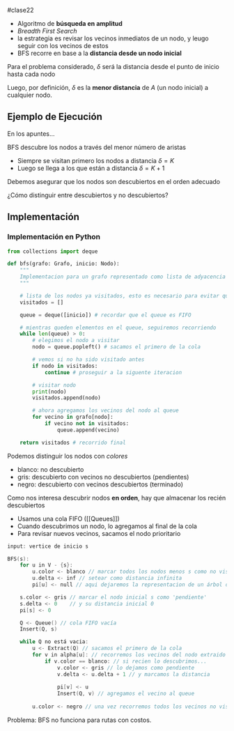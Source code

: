 #clase22 

- Algoritmo de **búsqueda en amplitud**
- *Breadth First Search*
- la estrategia es revisar los vecinos inmediatos de un nodo, y leugo seguir con los vecinos de estos
- BFS recorre en base a la **distancia desde un nodo inicial**

Para el problema considerado, $\delta$ será la distancia desde el punto de inicio hasta cada nodo

Luego, por definición, $\delta$ es la **menor distancia** de $A$ (un nodo inicial) a cualquier nodo.

## Ejemplo de Ejecución

En los apuntes...

BFS descubre los nodos a través del menor número de aristas
- Siempre se visitan primero los nodos a distancia $\delta = K$
- Luego se llega a los que están a distancia $\delta = K + 1$

Debemos asegurar que los nodos son descubiertos en el orden adecuado

¿Cómo distinguir entre descubiertos y no descubiertos?
## Implementación

### Implementación en Python

```python
from collections import deque

def bfs(grafo: Grafo, inicio: Nodo):
    """
    Implementacion para un grafo representado como lista de adyacencia
    """

    # lista de los nodos ya visitados, esto es necesario para evitar que caigamos el loops en el grafo
    visitados = []

    queue = deque([inicio]) # recordar que el queue es FIFO

    # mientras queden elementos en el queue, seguiremos recorriendo
    while len(queue) > 0:
        # elegimos el nodo a visitar
        nodo = queue.popleft() # sacamos el primero de la cola

        # vemos si no ha sido visitado antes
        if nodo in visitados:
            continue # proseguir a la siguente iteracion

        # visitar nodo
        print(nodo)
        visitados.append(nodo)

        # ahora agregamos los vecinos del nodo al queue
        for vecino in grafo[nodo]:
            if vecino not in visitados:
                queue.append(vecino)

    return visitados # recorrido final
```


Podemos distinguir los nodos con *colores*
- blanco: no descubierto
- gris: descubierto con vecinos no descubiertos (pendientes)
- negro: descubierto con vecinos descubiertos (terminado)

Como nos interesa descubrir nodos **en orden**, hay que almacenar los recién descubiertos
- Usamos una cola FIFO ([[Queues]])
- Cuando descubrimos un nodo, lo agregamos al final de la cola
- Para revisar nuevos vecinos, sacamos el nodo prioritario

```c
input: vertice de inicio s

BFS(s):
    for u in V - {s}:
        u.color <- blanco // marcar todos los nodos menos s como no visitados
        u.delta <- inf // setear como distancia infinita
        pi[u] <- null // aqui dejaremos la representacion de un árbol de rutas mas cortas desde s

	s.color <- gris // marcar el nodo inicial s como 'pendiente'
	s.delta <- 0    // y su distancia inicial 0
	pi[s] <- 0

	Q <- Queue() // cola FIFO vacía
	Insert(Q, s)

	while Q no está vacia:
		u <- Extract(Q) // sacamos el primero de la cola
		for v in alpha[u]: // recorremos los vecinos del nodo extraido
			if v.color == blanco: // si recien lo descubrimos...
				v.color <- gris // lo dejamos como pendiente
				v.delta <- u.delta + 1 // y marcamos la distancia
				
				pi[v] <- u
				Insert(Q, v) // agregamos el vecino al queue
		
		u.color <- negro // una vez recorremos todos los vecinos no visitados previamente y los agregamos al queue, marcamos ese nodo como terminado
```

Problema: BFS no funciona para rutas con costos. 